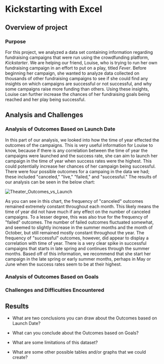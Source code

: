 # Kickstarting with Excel

## Overview of project
### Purpose
For this project, we analyzed a data set containing information regarding fundraising campaigns that were run using the crowdfunding platform, _Kickstarter_. We are helping our friend, Louise, who is trying to run her own fundraising campaign in an effort to put on a play, titled _Fever_. Before beginning her campaign, she wanted to analyze data collected on thousands of other fundraising campaigns to see if she could find any insights on which campaigns are successful or not successful, and why some campaigns raise more funding than others. Using these insights, Louise can further increase the chances of her fundraising goals being reached and her play being successful.

## Analysis and Challenges
### Analysis of Outcomes Based on Launch Date
In this part of our analysis, we looked into how the time of year effected the outcomes of the campaigns. This is very useful information for Louise to know, because if there is any correlation between the time of year the campaigns were launched and the success rate, she can aim to launch her campaign in the time of year when success rates were the highest. This could potentially increase her chances of her campaign being successful. There were four possible outcomes for a campaing in the data we had; these included "canceled," "live," "failed," and "successful." The results of our analysis can be seen in the below chart:
  
  ![Theater_Outcomes_vs_Launch](https://user-images.githubusercontent.com/103055666/162633724-310f1790-0d15-4305-bfc9-4da48c36954f.png)

As you can see in this chart, the frequency of "canceled" outcomes remained extremely constant throughout each month. This likely means the time of year did not have much if any effect on the number of canceled campaigns. To a lesser degree, this was also true for the frequency of "failed" outcomes. The number of failed outcomes fluctuated somewhat, and seemed to slightly increase in the summer months and the month of October, but still remained mostly constant throughout the year. The frequency of "successful" outcomes, however, did appear to display a correlation with time of year. There is a very clear spike in successful campaigns that starts in late spring and continues through the summer months. Based off of this information, we recommend that she start her campaign in the late spring or early summer months, perhaps in May or June when the success rates seem to be at their highest. 

### Analysis of Outcomes Based on Goals

### Challenges and Difficulties Encountered

## Results

- What are two conclusions you can draw about the Outcomes based on Launch Date?

- What can you conclude about the Outcomes based on Goals?

- What are some limitations of this dataset?

- What are some other possible tables and/or graphs that we could create?
